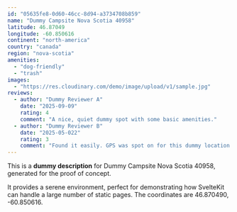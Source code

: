 ```yaml
---
id: "05635fe8-0d60-46cc-8d94-a3734708b859"
name: "Dummy Campsite Nova Scotia 40958"
latitude: 46.87049
longitude: -60.850616
continent: "north-america"
country: "canada"
region: "nova-scotia"
amenities:
  - "dog-friendly"
  - "trash"
images:
  - "https://res.cloudinary.com/demo/image/upload/v1/sample.jpg"
reviews:
  - author: "Dummy Reviewer A"
    date: "2025-09-09"
    rating: 4
    comment: "A nice, quiet dummy spot with some basic amenities."
  - author: "Dummy Reviewer B"
    date: "2025-05-022"
    rating: 3
    comment: "Found it easily. GPS was spot on for this dummy location."
---
```


This is a **dummy description** for Dummy Campsite Nova Scotia 40958, generated for the proof of concept.

It provides a serene environment, perfect for demonstrating how SvelteKit can handle a large number of static pages. The coordinates are 46.870490, -60.850616.
